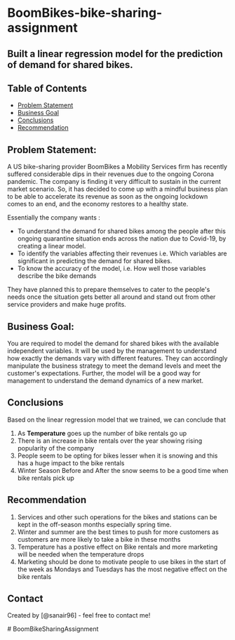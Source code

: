 # BoomBikes-bike-sharing-assignment
## Built a linear regression model for the prediction of demand for shared bikes.


## Table of Contents
* [Problem Statement](#problem-statement)
* [ Business Goal](#business-goal)
* [Conclusions](#conclusions)
* [Recommendation](#recommendation)

<!-- You can include any other section that is pertinent to your problem -->
## Problem Statement:  

A US bike-sharing provider BoomBikes a Mobility Services firm has recently suffered considerable dips in their revenues due to the ongoing Corona pandemic. The company is finding it very difficult to sustain in the current market scenario. So, it has decided to come up with a mindful business plan to be able to accelerate its revenue as soon as the ongoing lockdown comes to an end, and the economy restores to a healthy state. 

Essentially the company wants :
- To understand the demand for shared bikes among the people after this ongoing quarantine situation ends across the nation due to Covid-19, by creating a linear model.
- To identify the variables affecting their revenues i.e. Which variables are significant in predicting the demand for shared bikes.
- To know the accuracy of the model, i.e. How well those variables describe the bike demands

They have planned this to prepare themselves to cater to the people's needs once the situation gets better all around and stand out from other service providers and make huge profits.

## Business Goal:  

You are required to model the demand for shared bikes with the available independent variables. It will be used by the management to understand how exactly the demands vary with different features. They can accordingly manipulate the business strategy to meet the demand levels and meet the customer's expectations. Further, the model will be a good way for management to understand the demand dynamics of a new market.


<!-- You don't have to answer all the questions - just the ones relevant to your project. -->

## Conclusions
Based on the linear regression model that we trained, we can conclude that
1. As **Temperature** goes up the number of bike rentals go up
2. There is an increase in bike rentals over the year showing rising popularity of the company
3. People seem to be opting for bikes lesser when it is snowing and this has a huge impact to the bike rentals
4. Winter Season Before and After the snow seems to be a good time when bike rentals pick up


<!-- As the libraries versions keep on changing, it is recommended to mention the version of library used in this project -->

## Recommendation
1. Services and other such operations for the bikes and stations can be kept in the off-season months especially spring time.
2. Winter and summer are the best times to push for more customers as customers are more likely to take a bike in these months
3. Temperature has a postive effect on Bike rentals and more marketing will be needed when the temperature drops
4. Marketing should be done to motivate people to use bikes in the start of the week as Mondays and Tuesdays has the most negative effect on the bike rentals


## Contact
Created by [@sanair96] - feel free to contact me!


<!-- Optional -->
<!-- ## License -->
<!-- This project is open source and available under the [... License](). -->

<!-- You don't have to include all sections - just the one's relevant to your project --># BoomBikeSharingAssignment
